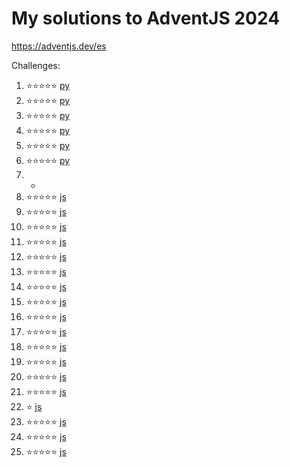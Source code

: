 # My solutions to AdventJS 2024

https://adventjs.dev/es

Challenges:

1. ⭐⭐⭐⭐⭐ [py](1.py)
2. ⭐⭐⭐⭐⭐ [py](2.py)
3. ⭐⭐⭐⭐⭐ [py](3.py)
4. ⭐⭐⭐⭐⭐ [py](4.py)
5. ⭐⭐⭐⭐⭐ [py](5.py)
6. ⭐⭐⭐⭐⭐ [py](6.py)
7. -
8. ⭐⭐⭐⭐⭐ [js](8.js)
9. ⭐⭐⭐⭐⭐ [js](9.js)
10. ⭐⭐⭐⭐⭐ [js](10.js)
11. ⭐⭐⭐⭐⭐ [js](11.js)
12. ⭐⭐⭐⭐⭐ [js](12.js)
13. ⭐⭐⭐⭐⭐ [js](13.js)
14. ⭐⭐⭐⭐⭐ [js](14.js)
15. ⭐⭐⭐⭐⭐ [js](15.js)
16. ⭐⭐⭐⭐⭐ [js](16.js)
17. ⭐⭐⭐⭐⭐ [js](17.js)
18. ⭐⭐⭐⭐⭐ [js](18.js)
19. ⭐⭐⭐⭐⭐ [js](19.js)
20. ⭐⭐⭐⭐⭐ [js](20.js)
21. ⭐⭐⭐⭐⭐ [js](21.js)
22. ⭐ [js](22.js)
23. ⭐⭐⭐⭐⭐ [js](23.js)
24. ⭐⭐⭐⭐⭐ [js](24.js)
25. ⭐⭐⭐⭐⭐ [js](25.js)
